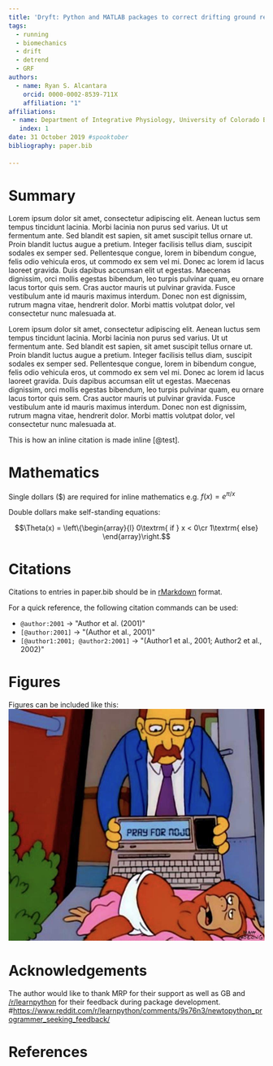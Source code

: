 ```yaml
---
title: 'Dryft: Python and MATLAB packages to correct drifting ground reaction force signals'
tags:
  - running
  - biomechanics
  - drift
  - detrend
  - GRF
authors:
  - name: Ryan S. Alcantara
    orcid: 0000-0002-8539-711X
    affiliation: "1"
affiliations:
 - name: Department of Integrative Physiology, University of Colorado Boulder, Boulder CO, USA 
   index: 1
date: 31 October 2019 #spooktober
bibliography: paper.bib

---
```


# Summary
Lorem ipsum dolor sit amet, consectetur adipiscing elit. Aenean luctus sem tempus tincidunt lacinia. Morbi lacinia 
non purus sed varius. Ut ut fermentum ante. Sed blandit est sapien, sit amet suscipit tellus ornare ut. Proin blandit
luctus augue a pretium. Integer facilisis tellus diam, suscipit sodales ex semper sed. Pellentesque congue, lorem in 
bibendum congue, felis odio vehicula eros, ut commodo ex sem vel mi. Donec ac lorem id lacus laoreet gravida. Duis 
dapibus accumsan elit ut egestas. Maecenas dignissim, orci mollis egestas bibendum, leo turpis pulvinar quam, eu 
ornare lacus tortor quis sem. Cras auctor mauris ut pulvinar gravida. Fusce vestibulum ante id mauris maximus 
interdum. Donec non est dignissim, rutrum magna vitae, hendrerit dolor. Morbi mattis volutpat dolor, vel consectetur 
nunc malesuada at.

Lorem ipsum dolor sit amet, consectetur adipiscing elit. Aenean luctus sem tempus tincidunt lacinia. Morbi lacinia 
non purus sed varius. Ut ut fermentum ante. Sed blandit est sapien, sit amet suscipit tellus ornare ut. Proin blandit
luctus augue a pretium. Integer facilisis tellus diam, suscipit sodales ex semper sed. Pellentesque congue, lorem in 
bibendum congue, felis odio vehicula eros, ut commodo ex sem vel mi. Donec ac lorem id lacus laoreet gravida. Duis 
dapibus accumsan elit ut egestas. Maecenas dignissim, orci mollis egestas bibendum, leo turpis pulvinar quam, eu 
ornare lacus tortor quis sem. Cras auctor mauris ut pulvinar gravida. Fusce vestibulum ante id mauris maximus 
interdum. Donec non est dignissim, rutrum magna vitae, hendrerit dolor. Morbi mattis volutpat dolor, vel consectetur 
nunc malesuada at.

This is how an inline citation is made inline [@test].

# Mathematics

Single dollars ($) are required for inline mathematics e.g. $f(x) = e^{\pi/x}$

Double dollars make self-standing equations:

$$\Theta(x) = \left\{\begin{array}{l}
0\textrm{ if } x < 0\cr
1\textrm{ else}
\end{array}\right.$$


# Citations

Citations to entries in paper.bib should be in
[rMarkdown](http://rmarkdown.rstudio.com/authoring_bibliographies_and_citations.html)
format.

For a quick reference, the following citation commands can be used:
- `@author:2001`  ->  "Author et al. (2001)"
- `[@author:2001]` -> "(Author et al., 2001)"
- `[@author1:2001; @author2:2001]` -> "(Author1 et al., 2001; Author2 et al., 2002)"

# Figures

Figures can be included like this: ![Example figure.](test_figure.jpg)

# Acknowledgements

The author would like to thank MRP for their support as well as GB and 
[/r/learnpython](https://reddit.com/r/learnpython) for their feedback during package development. 
#https://www.reddit.com/r/learnpython/comments/9s76n3/newtopython_programmer_seeking_feedback/

# References